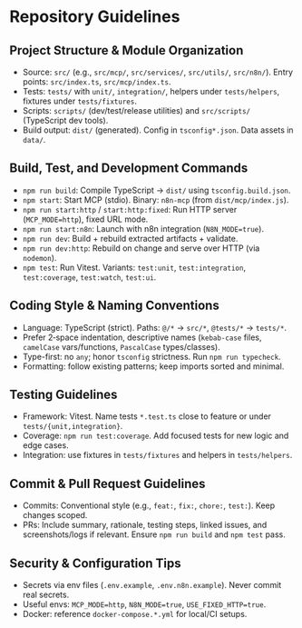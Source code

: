 # Repository Guidelines

## Project Structure & Module Organization
- Source: `src/` (e.g., `src/mcp/`, `src/services/`, `src/utils/`, `src/n8n/`). Entry points: `src/index.ts`, `src/mcp/index.ts`.
- Tests: `tests/` with `unit/`, `integration/`, helpers under `tests/helpers`, fixtures under `tests/fixtures`.
- Scripts: `scripts/` (dev/test/release utilities) and `src/scripts/` (TypeScript dev tools).
- Build output: `dist/` (generated). Config in `tsconfig*.json`. Data assets in `data/`.

## Build, Test, and Development Commands
- `npm run build`: Compile TypeScript → `dist/` using `tsconfig.build.json`.
- `npm start`: Start MCP (stdio). Binary: `n8n-mcp` (from `dist/mcp/index.js`).
- `npm run start:http` / `start:http:fixed`: Run HTTP server (`MCP_MODE=http`), fixed URL mode.
- `npm run start:n8n`: Launch with n8n integration (`N8N_MODE=true`).
- `npm run dev`: Build + rebuild extracted artifacts + validate.
- `npm run dev:http`: Rebuild on change and serve over HTTP (via `nodemon`).
- `npm test`: Run Vitest. Variants: `test:unit`, `test:integration`, `test:coverage`, `test:watch`, `test:ui`.

## Coding Style & Naming Conventions
- Language: TypeScript (strict). Paths: `@/*` → `src/*`, `@tests/*` → `tests/*`.
- Prefer 2‑space indentation, descriptive names (`kebab-case` files, `camelCase` vars/functions, `PascalCase` types/classes).
- Type-first: no `any`; honor `tsconfig` strictness. Run `npm run typecheck`.
- Formatting: follow existing patterns; keep imports sorted and minimal.

## Testing Guidelines
- Framework: Vitest. Name tests `*.test.ts` close to feature or under `tests/{unit,integration}`.
- Coverage: `npm run test:coverage`. Add focused tests for new logic and edge cases.
- Integration: use fixtures in `tests/fixtures` and helpers in `tests/helpers`.

## Commit & Pull Request Guidelines
- Commits: Conventional style (e.g., `feat:`, `fix:`, `chore:`, `test:`). Keep changes scoped.
- PRs: Include summary, rationale, testing steps, linked issues, and screenshots/logs if relevant. Ensure `npm run build` and `npm test` pass.

## Security & Configuration Tips
- Secrets via env files (`.env.example`, `.env.n8n.example`). Never commit real secrets.
- Useful envs: `MCP_MODE=http`, `N8N_MODE=true`, `USE_FIXED_HTTP=true`.
- Docker: reference `docker-compose.*.yml` for local/CI setups.
